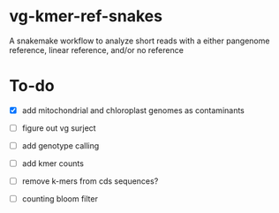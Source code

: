 # vg-kmer-ref-snakes

A snakemake workflow to analyze short reads with a either pangenome reference, linear reference, and/or no reference

# To-do

- [x] add mitochondrial and chloroplast genomes as contaminants

- [ ] figure out vg surject

- [ ] add genotype calling

- [ ] add kmer counts

- [ ] remove k-mers from cds sequences?

- [ ] counting bloom filter
